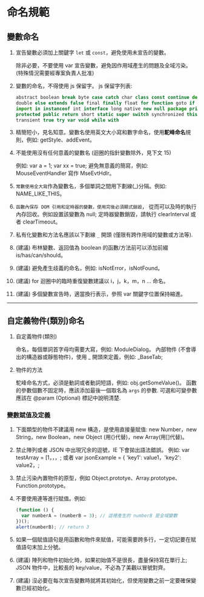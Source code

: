 # 命名規範

## 變數命名

1. 宣告變數必須加上關鍵字 `let` 或 `const`，避免使用未宣告的變數。

   除非必要，不要使用 var 宣告變數，避免因作用域產生的問題及全域污染。 (特殊情況需要經專案負責人批准)

2. 變數的命名，不得使用 js 保留字。 js 保留字列表:

   ```javascript
   abstract boolean break byte case catch char class const continue default do
   double else extends false final finally float for function goto if implements
   import in instanceof int interface long native new null package private
   protected public return short static super switch synchronized this throw throws
   transient true try var void while with
   ```

3. 精簡短小，見名知意。變數名使用英文大小寫和數字命名，使用**駝峰命名**規則，例如: getStyle、addEvent。

4. 不能使用沒有任何意義的變數名 (迴圈的指針變數除外，見下文 15)

   例如: var a = 1; var xx = true; 避免無意義的簡寫，例如: MouseEventHandler 寫作 MseEvtHdlr。

5. `常數使用全大寫`作為變數名，多個單詞之間用下劃線(\_)分隔。例如: NAME_LIKE_THIS。

6. `函數內保存 DOM 引用和定時器的變數，使用完後必須顯式銷毀`， 從而可以及時的執行內存回收。例如設置該變數為 null; 定時器變數銷毀，請執行 clearInterval 或者 clearTimeout。

7. 私有化變數和方法名應該以下劃線 `_` 開頭 (僅限有跨作用域的變數或方法等).

8. (建議) 布林變數、返回值為 boolean 的函數/方法前可以添加前綴 is/has/can/should。

9. (建議) 避免產生歧義的命名，例如: isNotError，isNotFound。

10. (建議) for 迴圈中的臨時重復變數建議以 i，j，k，m，n ... 命名。

11. (建議) 多個變數宣告時，適當換行表示，參照 var 關鍵字位置保持縮進。

---

## 自定義物件(類別)命名

1. 自定義物件(類別)

   命名，每個單詞首字母均需要大寫，例如: ModuleDialog。
   內部物件 (不會導出的構造器或靜態物件)，使用 \_ 開頭來定義，例如: \_BaseTab;

2. 物件的方法

   駝峰命名方式，必須是動詞或者動詞短語，例如: obj.getSomeValue()。
   函數的參數個數不固定時，應該添加最後一個取名為 `args` 的參數.
   可選和可變參數應該在 @param (Optional) 標記中說明清楚.

### 變數賦值及定義

1. 下面類型的物件不建議用 new 構造，是使用直接量賦值:
   new Number，new String，new Boolean，new Object (用{}代替)，new Array(用[]代替)。

2. 禁止陣列或者 JSON 中出現冗余的逗號，IE 下會拋出語法錯誤。
   例如: var testArray = [1，，，; 或者 var jsonExample = { 'key1': value1，'key2': value2，;

3. 禁止污染內置物件的原型，例如 Object.prototye、Array.prototype、Function.prototype。

4. 不要使用連等進行賦值。例如:

   ```javascript
   (function () {
     var numberA = (numberB = 3); // 這裡產生的 numberB 是全域變數
   })();
   alert(numberB); // return 3
   ```

5. 如果一個賦值語句是用函數和物件來賦值，可能需要跨多行，一定切記要在賦值語句末加上分號。

6. (建議) 陣列和物件初始化時，如果初始值不是很長，盡量保持寫在單行上; JSON 物件中，比較長的 key/value，不必為了美觀以冒號對齊。

7. (建議) 沒必要在每次宣告變數時就將其初始化，但使用變數之前一定要確保變數已經初始化。
